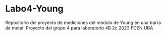 # Labo4-Young

Repositorio del proyecto de mediciones del módulo de Young en una barra de metal. Proyecto del grupo 4 para laboratorio 4B 2c 2023 FCEN UBA

